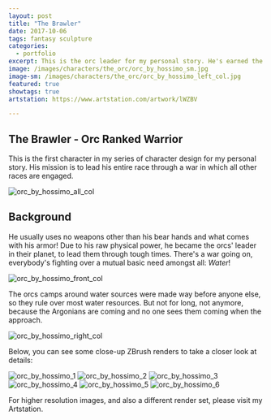 ```yaml
---
layout: post
title: "The Brawler"
date: 2017-10-06
tags: fantasy sculpture
categories:
  - portfolio
excerpt: This is the orc leader for my personal story. He's earned the name for a reason!
image: /images/characters/the_orc/orc_by_hossimo_sm.jpg
image-sm: /images/characters/the_orc/orc_by_hossimo_left_col.jpg
featured: true
showtags: true
artstation: https://www.artstation.com/artwork/lWZBV

---
```



## The Brawler - Orc Ranked Warrior

This is the first character in my series of character design for my personal story. His mission is to lead his entire race through a war in which all other races are engaged.
  

<img src="/images/characters/the_orc/orc_by_hossimo_all_col.jpg" alt="orc_by_hossimo_all_col" class="responsive">
  

## Background
  

He usually uses no weapons other than his bear hands and what comes with his armor! Due to his raw physical power, he became the orcs' leader in their planet, to lead them through tough times.
There's a war going on, everybody's fighting over a mutual basic need amongst all: *Water*!

<img src="/images/characters/the_orc/orc_by_hossimo_front_col.jpg" alt="orc_by_hossimo_front_col" class="responsive">

The orcs camps around water sources were made way before anyone else, so they rule over most water resources. But not for long, not anymore, because the Argonians are coming and no one sees them coming when the approach.

<img src="/images/characters/the_orc/orc_by_hossimo_right_col.jpg" alt="orc_by_hossimo_right_col" class="responsive">


  Below, you can see some close-up ZBrush renders to take a closer look at details:

<img src="/images/characters/the_orc/orc_by_hossimo_1.jpg" alt="orc_by_hossimo_1" class="responsive">
<img src="/images/characters/the_orc/orc_by_hossimo_2.jpg" alt="orc_by_hossimo_2" class="responsive">
<img src="/images/characters/the_orc/orc_by_hossimo_3.jpg" alt="orc_by_hossimo_3" class="responsive">
<img src="/images/characters/the_orc/orc_by_hossimo_4.jpg" alt="orc_by_hossimo_4" class="responsive">
<img src="/images/characters/the_orc/orc_by_hossimo_5.jpg" alt="orc_by_hossimo_5" class="responsive">
<img src="/images/characters/the_orc/orc_by_hossimo_6.jpg" alt="orc_by_hossimo_6" class="responsive">


For higher resolution images, and also a different render set, please visit my Artstation.